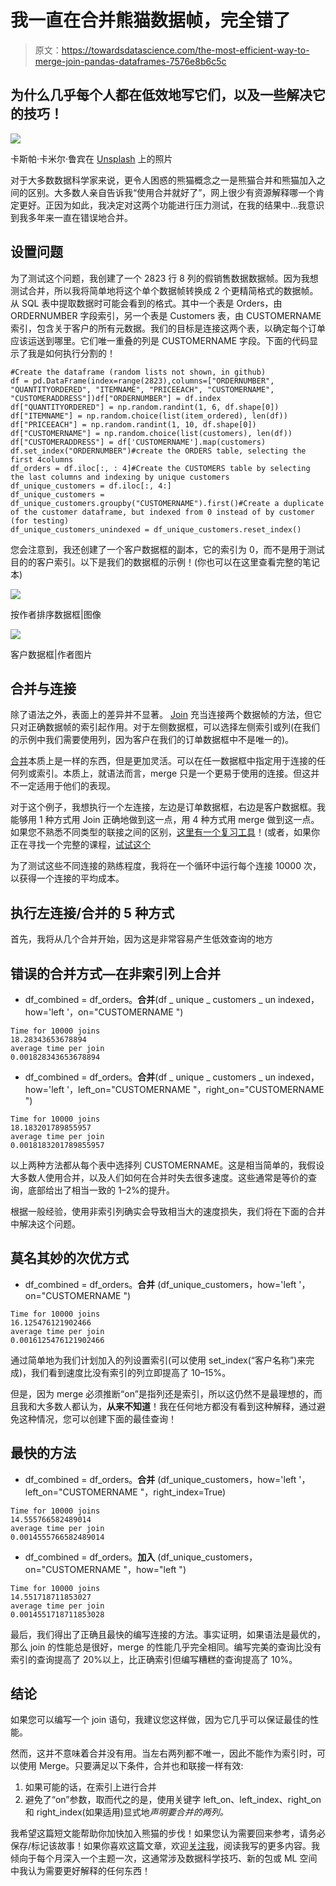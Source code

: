 # 我一直在合并熊猫数据帧，完全错了

> 原文：<https://towardsdatascience.com/the-most-efficient-way-to-merge-join-pandas-dataframes-7576e8b6c5c>

## 为什么几乎每个人都在低效地写它们，以及一些解决它的技巧！

![](img/a03d84628cfa9eb82022903b622ca7c1.png)

卡斯帕·卡米尔·鲁宾在 [Unsplash](https://unsplash.com?utm_source=medium&utm_medium=referral) 上的照片

对于大多数数据科学家来说，更令人困惑的熊猫概念之一是熊猫合并和熊猫加入之间的区别。大多数人亲自告诉我“使用合并就好了”，网上很少有资源解释哪一个肯定更好。正因为如此，我决定对这两个功能进行压力测试，在我的结果中…我意识到我多年来一直在错误地合并。

## 设置问题

为了测试这个问题，我创建了一个 2823 行 8 列的假销售数据数据帧。因为我想测试合并，所以我将简单地将这个单个数据帧转换成 2 个更精简格式的数据帧。从 SQL 表中提取数据时可能会看到的格式。其中一个表是 Orders，由 ORDERNUMBER 字段索引，另一个表是 Customers 表，由 CUSTOMERNAME 索引，包含关于客户的所有元数据。我们的目标是连接这两个表，以确定每个订单应该运送到哪里。它们唯一重叠的列是 CUSTOMERNAME 字段。下面的代码显示了我是如何执行分割的！

```
#Create the dataframe (random lists not shown, in github)
df = pd.DataFrame(index=range(2823),columns=["ORDERNUMBER", "QUANTITYORDERED", "ITEMNAME", "PRICEEACH", "CUSTOMERNAME", "CUSTOMERADDRESS"])df["ORDERNUMBER"] = df.index
df["QUANTITYORDERED"] = np.random.randint(1, 6, df.shape[0])
df["ITEMNAME"] = np.random.choice(list(item_ordered), len(df))
df["PRICEEACH"] = np.random.randint(1, 10, df.shape[0])
df["CUSTOMERNAME"] = np.random.choice(list(customers), len(df))
df["CUSTOMERADDRESS"] = df['CUSTOMERNAME'].map(customers)
df.set_index("ORDERNUMBER")#create the ORDERS table, selecting the first 4columns
df_orders = df.iloc[:, : 4]#Create the CUSTOMERS table by selecting the last columns and indexing by unique customers
df_unique_customers = df.iloc[:, 4:]
df_unique_customers = df_unique_customers.groupby("CUSTOMERNAME").first()#Create a duplicate of the customer dataframe, but indexed from 0 instead of by customer (for testing)
df_unique_customers_unindexed = df_unique_customers.reset_index()
```

您会注意到，我还创建了一个客户数据框的副本，它的索引为 0，而不是用于测试目的的客户索引。以下是我们的数据框的示例！(你也可以在这里查看完整的笔记本)

![](img/3f215f3716245ecbec1191d2f698ddd1.png)

按作者排序数据框|图像

![](img/b2c3e23cfac6c5eb193e6860aa9c5d52.png)

客户数据框|作者图片

## 合并与连接

除了语法之外，表面上的差异并不显著。 [Join](https://pandas.pydata.org/docs/reference/api/pandas.DataFrame.join.html) 充当连接两个数据帧的方法，但它只对正确数据帧的索引起作用。对于左侧数据框，可以选择左侧索引或列(在我们的示例中我们需要使用列，因为客户在我们的订单数据框中不是唯一的)。

[合并](https://pandas.pydata.org/docs/reference/api/pandas.DataFrame.merge.html)本质上是一样的东西，但是更加灵活。可以在任一数据框中指定用于连接的任何列或索引。本质上，就语法而言，merge 只是一个更易于使用的连接。但这并不一定适用于他们的表现。

对于这个例子，我想执行一个左连接，左边是订单数据框，右边是客户数据框。我能够用 1 种方式用 Join 正确地做到这一点，用 4 种方式用 merge 做到这一点。如果您不熟悉不同类型的联接之间的区别，[这里有一个复习工具](https://www.w3schools.com/sql/sql_join.asp)！(或者，如果你正在寻找一个完整的课程，[试试这个](https://datasciencedojo.com/python-for-data-science/?ref=jdibattista3)

为了测试这些不同连接的熟练程度，我将在一个循环中运行每个连接 10000 次，以获得一个连接的平均成本。

## 执行左连接/合并的 5 种方式

首先，我将从几个合并开始，因为这是非常容易产生低效查询的地方

## 错误的合并方式—在非索引列上合并

*   df_combined = df_orders。**合并**(df _ unique _ customers _ un indexed，how='left '，on="CUSTOMERNAME ")

```
Time for 10000 joins
18.28343653678894
average time per join
0.001828343653678894
```

*   df_combined = df_orders。**合并**(df _ unique _ customers _ un indexed，how='left '，left_on="CUSTOMERNAME "，right_on="CUSTOMERNAME ")

```
Time for 10000 joins
18.183201789855957
average time per join
0.0018183201789855957
```

以上两种方法都从每个表中选择列 CUSTOMERNAME。这是相当简单的，我假设大多数人使用合并，以及人们如何在合并时失去很多速度。这些通常是等价的查询，底部给出了相当一致的 1–2%的提升。

根据一般经验，使用非索引列确实会导致相当大的速度损失，我们将在下面的合并中解决这个问题。

## 莫名其妙的次优方式

*   df_combined = df_orders。**合并** (df_unique_customers，how='left '，on="CUSTOMERNAME ")

```
Time for 10000 joins
16.125476121902466
average time per join
0.0016125476121902466
```

通过简单地为我们计划加入的列设置索引(可以使用 set_index(“客户名称”)来完成)，我们看到速度比没有索引的列立即提高了 10–15%。

但是，因为 merge 必须推断“on”是指列还是索引，所以这仍然不是最理想的，而且我和大多数人都认为，**从来不知道**！我在任何地方都没有看到这种解释，通过避免这种情况，您可以创建下面的最佳查询！

## 最快的方法

*   df_combined = df_orders。**合并** (df_unique_customers，how='left '，left_on="CUSTOMERNAME "，right_index=True)

```
Time for 10000 joins
14.555766582489014
average time per join
0.0014555766582489014
```

*   df_combined = df_orders。**加入** (df_unique_customers，on="CUSTOMERNAME "，how="left ")

```
Time for 10000 joins
14.551718711853027
average time per join
0.0014551718711853028
```

最后，我们得出了正确且最快的编写连接的方法。事实证明，如果语法是最优的，那么 join 的性能总是很好，merge 的性能几乎完全相同。编写完美的查询比没有索引的查询提高了 20%以上，比正确索引但编写糟糕的查询提高了 10%。

## 结论

如果您可以编写一个 join 语句，我建议您这样做，因为它几乎可以保证最佳的性能。

然而，这并不意味着合并没有用。当左右两列都不唯一，因此不能作为索引时，可以使用 Merge。只要满足以下条件，合并也和联接一样有效:

1.  如果可能的话，在索引上进行合并
2.  避免了“on”参数，取而代之的是，使用关键字 left_on、left_index、right_on 和 right_index(如果适用)显式地*声明要合并的两列。*

我希望这篇短文能帮助你加快加入熊猫的步伐！如果您认为需要回来参考，请务必保存/标记该故事！如果你喜欢这篇文章，欢迎[关注我](https://jerdibattista.medium.com/)，阅读我写的更多内容。我倾向于每个月深入一个主题一次，这通常涉及数据科学技巧、新的包或 ML 空间中我认为需要更好解释的任何东西！

[](/the-most-efficient-if-elif-else-in-pandas-d4a7d4502d50) 